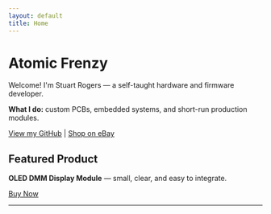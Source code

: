 ```yaml
---
layout: default
title: Home
---
```


# Atomic Frenzy

Welcome! I'm Stuart Rogers — a self-taught hardware and firmware developer.

**What I do:** custom PCBs, embedded systems, and short-run production modules.

[View my GitHub](https://github.com/rogersstuart) | [Shop on eBay](https://www.ebay.com/usr/yourstore)

## Featured Product

**OLED DMM Display Module** — small, clear, and easy to integrate.

[Buy Now](https://www.ebay.com/itm/yourlisting)

---
